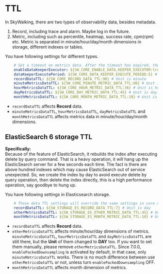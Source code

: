 # TTL
In SkyWalking, there are two types of observability data, besides metadata.
1. Record, including trace and alarm. Maybe log in the future.
1. Metric, including such as percentile, heatmap, success rate, cpm(rpm) etc.
Metric is separated in minute/hour/day/month dimensions in storage, different indexes or tables.

You have following settings for different types.
```yaml
    # Set a timeout on metrics data. After the timeout has expired, the metrics data will automatically be deleted.
    enableDataKeeperExecutor: ${SW_CORE_ENABLE_DATA_KEEPER_EXECUTOR:true} # Turn it off then automatically metrics data delete will be close.
    dataKeeperExecutePeriod: ${SW_CORE_DATA_KEEPER_EXECUTE_PERIOD:5} # How often the data keeper executor runs periodically, unit is minute
    recordDataTTL: ${SW_CORE_RECORD_DATA_TTL:90} # Unit is minute
    minuteMetricsDataTTL: ${SW_CORE_MINUTE_METRIC_DATA_TTL:90} # Unit is minute
    hourMetricsDataTTL: ${SW_CORE_HOUR_METRIC_DATA_TTL:36} # Unit is hour
    dayMetricsDataTTL: ${SW_CORE_DAY_METRIC_DATA_TTL:45} # Unit is day
    monthMetricsDataTTL: ${SW_CORE_MONTH_METRIC_DATA_TTL:18} # Unit is month
```

- `recordDataTTL` affects **Record** data.
- `minuteMetricsDataTTL`, `hourMetricsDataTTL`, `dayMetricsDataTTL` and `monthMetricsDataTTL` affects
metrics data in minute/hour/day/month dimensions.

## ElasticSearch 6 storage TTL 
**Specifically:**  
Because of the feature of ElasticSearch, it rebuilds the index after executing delete by query command.
That is a heavy operation, it will hang up the ElasticSearch server for a few seconds each time. The fact is there are above hundred indexes which may cause ElasticSearch out of service unexpected. 
So, we create the index by day to avoid execute delete by query operation, 
then delete the index directly, this is a high performance operation, say goodbye to hung up.

You have following settings in Elasticsearch storage.
```yaml
    # Those data TTL settings will override the same settings in core module.
    recordDataTTL: ${SW_STORAGE_ES_RECORD_DATA_TTL:7} # Unit is day
    otherMetricsDataTTL: ${SW_STORAGE_ES_OTHER_METRIC_DATA_TTL:45} # Unit is day
    monthMetricsDataTTL: ${SW_STORAGE_ES_MONTH_METRIC_DATA_TTL:18} # Unit is month
``` 

- `recordDataTTL` affects **Record** data.
- `otherMetricsDataTTL` affects minute/hour/day dimensions of metrics. `minuteMetricsDataTTL`, `hourMetricsDataTTL` and `dayMetricsDataTTL` are still there, but the **Unit** of them changed to **DAY** too. 
If you want to set them manually, please remove `otherMetricsDataTTL`. Since 7.0.0, `enablePackedDownsampling` is activated by default, in that case, only `minuteMetricsDataTTL` works.
There is no much difference between use `otherMetricsDataTTL` or not, unless turn `enablePackedDownsampling` OFF.
- `monthMetricsDataTTL` affects month dimension of metrics.
